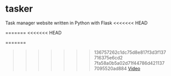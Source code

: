 # tasker
Task manager website written in Python with Flask
<<<<<<< HEAD

=======
<<<<<<< HEAD

=======
>>>>>>> 136757262c1dc75d8e817f3d3f137716375e6cd2
>>>>>>> 7fa58a0b5a02d71f44786d4211377095520ad884
[Video](https://www.youtube.com/watch?v=tv9A0BXDcpE)
